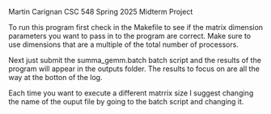 Martin Carignan
CSC 548 Spring 2025
Midterm Project

To run this program first check in the Makefile to see if the matrix dimension parameters 
you want to pass in to the program are correct. Make sure to use dimensions that are a multiple
of the total number of processors.

Next just submit the summa_gemm.batch batch script and the results of the program will 
appear in the outputs folder. The results to focus on are all the way at the botton of the log.

Each time you want to execute a different matrrix size I suggest changing the name of the 
ouput file by going to the batch script and changing it.